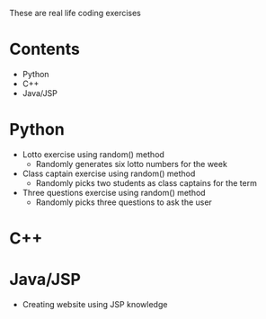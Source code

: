 These are real life coding exercises

# Contents
  - Python
  - C++
  - Java/JSP

# Python
  - Lotto exercise using random() method
    - Randomly generates six lotto numbers for the week
  - Class captain exercise using random() method
    - Randomly picks two students as class captains for the term
  - Three questions exercise using random() method
    - Randomly picks three questions to ask the user

# C++

# Java/JSP
  - Creating website using JSP knowledge
